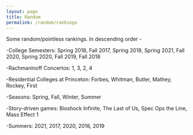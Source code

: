 ```yaml
---
layout: page
title: Random
permalink: /random/rankings
---
```


Some random/pointless rankings. In descending order -

-College Semesters: Spring 2018, Fall 2017, Spring 2019, Spring 2021, Fall 2020, Spring 2020, Fall 2019, Fall 2018

-Rachmaninoff Concertos: 1, 3, 2, 4

-Residential Colleges at Princeton: Forbes, Whitman, Butler, Mathey, Rockey, First

-Seasons: Spring, Fall, Winter, Summer

-Story-driven games: Bioshock Infinite, The Last of Us, Spec Ops the Line, Mass Effect 1

-Summers: 2021, 2017, 2020, 2018, 2019